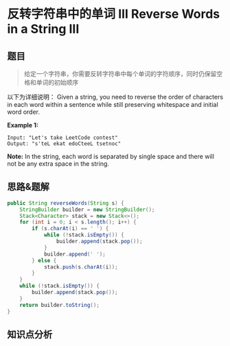
# 反转字符串中的单词 III Reverse Words in a String III

## 题目
> 给定一个字符串，你需要反转字符串中每个单词的字符顺序，同时仍保留空格和单词的初始顺序

以下为详细说明：
Given a string, you need to reverse the order of characters in each word within a sentence while still preserving whitespace and initial word order.

**Example 1:**
```
Input: "Let's take LeetCode contest"
Output: "s'teL ekat edoCteeL tsetnoc"
```
**Note:**
In the string, each word is separated by single space and there will not be any extra space in the string.


## 思路&题解

```java
public String reverseWords(String s) {
    StringBuilder builder = new StringBuilder();
    Stack<Character> stack = new Stack<>();
    for (int i = 0; i < s.length(); i++) {
        if (s.charAt(i) == ' ') {
            while (!stack.isEmpty()) {
                builder.append(stack.pop());
            }
            builder.append(' ');
        } else {
            stack.push(s.charAt(i));
        }
    }
    while (!stack.isEmpty()) {
        builder.append(stack.pop());
    }
    return builder.toString();
}
```

## 知识点分析
